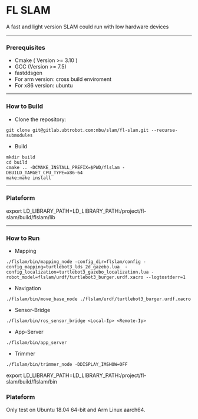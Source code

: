 # FL SLAM

A fast and light version SLAM could run with low hardware devices

------

### Prerequisites

- Cmake ( Version >= 3.10 )
- GCC  (Version >= 7.5)
- fastddsgen
- For arm version: cross build enviroment
- For x86 version: ubuntu

------

### How to Build

- Clone the repository:

```shell
git clone git@gitlab.ubtrobot.com:mbu/slam/fl-slam.git --recurse-submodules
```

- Build

```shell
mkdir build
cd build
cmake .. -DCMAKE_INSTALL_PREFIX=$PWD/flslam -DBUILD_TARGET_CPU_TYPE=x86-64
make;make install
```

------

### Plateform

export LD_LIBRARY_PATH=LD_LIBRARY_PATH:/project/fl-slam/build/flslam/lib

------

### How to Run

- Mapping

```shell
./flslam/bin/mapping_node -config_dir=flslam/config -config_mapping=turtlebot3_lds_2d_gazebo.lua  -config_localization=turtlebot3_gazebo_localization.lua -robot_model=flslam/urdf/turtlebot3_burger.urdf.xacro --logtostderr=1
```

- Navigation

```shell
./flslam/bin/move_base_node ./flslam/urdf/turtlebot3_burger.urdf.xacro
```

- Sensor-Bridge

```shell
./flslam/bin/ros_sensor_bridge <Local-Ip> <Remote-Ip>
```

- App-Server

```shell
./flslam/bin/app_server
```
- Trimmer

```shell
./flslam/bin/trimmer_node -DDISPLAY_IMSHOW=OFF
```

export LD_LIBRARY_PATH=LD_LIBRARY_PATH:/project/fl-slam/build/flslam/bin
### Plateform

Only test on Ubuntu 18.04 64-bit and Arm Linux aarch64.
